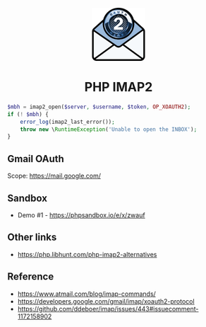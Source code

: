 <div align="center">

![PHP IMAP2](docs/logo.png)

# PHP IMAP2

</div>

```php
$mbh = imap2_open($server, $username, $token, OP_XOAUTH2);
if (! $mbh) {
    error_log(imap2_last_error());
    throw new \RuntimeException('Unable to open the INBOX');
}
```


## Gmail OAuth

Scope: https://mail.google.com/


## Sandbox

- Demo #1 - <https://phpsandbox.io/e/x/zwauf>

## Other links 

- <https://php.libhunt.com/php-imap2-alternatives>

## Reference

- <https://www.atmail.com/blog/imap-commands/>
- <https://developers.google.com/gmail/imap/xoauth2-protocol>
- <https://github.com/ddeboer/imap/issues/443#issuecomment-1172158902>
